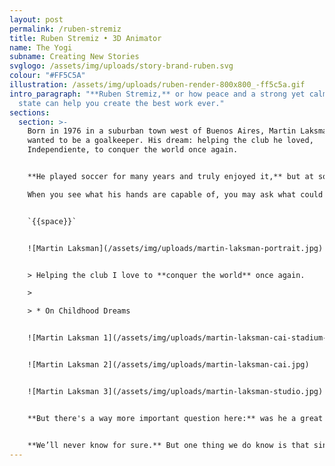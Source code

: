```yaml
---
layout: post
permalink: /ruben-stremiz
title: Ruben Stremiz • 3D Animator
name: The Yogi
subname: Creating New Stories
svglogo: /assets/img/uploads/story-brand-ruben.svg
colour: "#FF5C5A"
illustration: /assets/img/uploads/ruben-render-800x800_-ff5c5a.gif
intro_paragraph: "**Ruben Stremiz,** or how peace and a strong yet calm mental
  state can help you create the best work ever."
sections:
  section: >-
    Born in 1976 in a suburban town west of Buenos Aires, Martin Laksman always
    wanted to be a goalkeeper. His dream: helping the club he loved,
    Independiente, to conquer the world once again.


    **He played soccer for many years and truly enjoyed it,** but at some point he decided to leave that behind. Why? Well, to embark on a career in illustration and graphic design.\

    When you see what his hands are capable of, you may ask what could have happened if he had stuck with football.


    `{{space}}`


    ![Martin Laksman](/assets/img/uploads/martin-laksman-portrait.jpg)


    > Helping the club I love to **conquer the world** once again.

    >

    > * On Childhood Dreams


    ![Martin Laksman 1](/assets/img/uploads/martin-laksman-cai-stadium-.jpg)


    ![Martin Laksman 2](/assets/img/uploads/martin-laksman-cai.jpg)


    ![Martin Laksman 3](/assets/img/uploads/martin-laksman-studio.jpg)


    **But there's a way more important question here:** was he a great goalkeeper because of his amazing drawing skills? Or is he a talented illustrator because he used his hands to knock flying balls far from the net?


    **We’ll never know for sure.** But one thing we do know is that since he was a little boy, he loved drawing. And playing soccer, of course. But in Martín's own words: “All the memories I have are of me drawing stuff."
---
```

